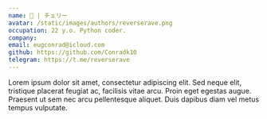 ```yaml
---
name: 🍒 | チェリー
avatar: /static/images/authors/reverserave.png
occupation: 22 y.o. Python coder.
company:
email: eugconrad@icloud.com
github: https://github.com/Conradk10
telegram: https://t.me/reverserave
---
```


Lorem ipsum dolor sit amet, consectetur adipiscing elit. Sed neque elit, tristique placerat feugiat ac, facilisis vitae arcu. Proin eget egestas augue. Praesent ut sem nec arcu pellentesque aliquet. Duis dapibus diam vel metus tempus vulputate.
